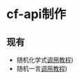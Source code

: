 # cf-api制作
## 现有
- 随机化学式[调用教程](https://github.com/Lcyys666/cf-api-interface/tree/main/ChemEquationRandomAPI))
- 随机一言[调用教程](https://github.com/Lcyys666/cf-api-interface/tree/main/YiYanAPI))
